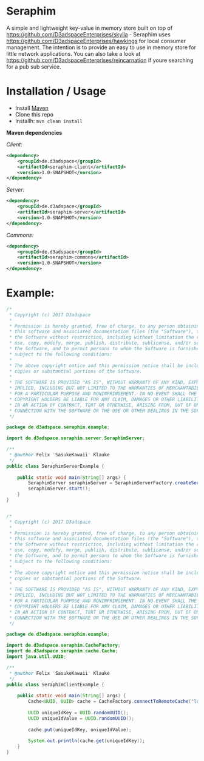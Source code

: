# Seraphim

A simple and lightweight key-value in memory store built on top of 
https://github.com/D3adspaceEnterprises/skylla - Seraphim uses https://github.com/D3adspaceEnterprises/hawkings for local consumer management. The intention is to provide an easy to use in memory store for little network applications. You can also take a look at https://github.com/D3adspaceEnterprises/reincarnation if youre searching for a pub sub service. 

# Installation / Usage

- Install [Maven](http://maven.apache.org/download.cgi)
- Clone this repo
- Installh: ```mvn clean install```

**Maven dependencies**

_Client:_
```xml
<dependency>
    <groupId>de.d3adspace</groupId>
    <artifactId>seraphim-client</artifactId>
    <version>1.0-SNAPSHOT</version>
</dependency>
```

_Server:_
```xml
<dependency>
    <groupId>de.d3adspace</groupId>
    <artifactId>seraphim-server</artifactId>
    <version>1.0-SNAPSHOT</version>
</dependency>
```

_Commons:_
```xml
<dependency>
    <groupId>de.d3adspace</groupId>
    <artifactId>seraphim-commons</artifactId>
    <version>1.0-SNAPSHOT</version>
</dependency>
```

# Example:
```java
/*
 * Copyright (c) 2017 D3adspace
 *
 * Permission is hereby granted, free of charge, to any person obtaining a copy of
 * this software and associated documentation files (the "Software"), to deal in
 * the Software without restriction, including without limitation the rights to
 * use, copy, modify, merge, publish, distribute, sublicense, and/or sell copies of
 * the Software, and to permit persons to whom the Software is furnished to do so,
 * subject to the following conditions:
 *
 * The above copyright notice and this permission notice shall be included in all
 * copies or substantial portions of the Software.
 *
 * THE SOFTWARE IS PROVIDED "AS IS", WITHOUT WARRANTY OF ANY KIND, EXPRESS OR
 * IMPLIED, INCLUDING BUT NOT LIMITED TO THE WARRANTIES OF MERCHANTABILITY, FITNESS
 * FOR A PARTICULAR PURPOSE AND NONINFRINGEMENT. IN NO EVENT SHALL THE AUTHORS OR
 * COPYRIGHT HOLDERS BE LIABLE FOR ANY CLAIM, DAMAGES OR OTHER LIABILITY, WHETHER
 * IN AN ACTION OF CONTRACT, TORT OR OTHERWISE, ARISING FROM, OUT OF OR IN
 * CONNECTION WITH THE SOFTWARE OR THE USE OR OTHER DEALINGS IN THE SOFTWARE.
 */

package de.d3adspace.seraphim.example;

import de.d3adspace.seraphim.server.SeraphimServer;

/**
 * @author Felix 'SasukeKawaii' Klauke
 */
public class SeraphimServerExample {
	
	public static void main(String[] args) {
		SeraphimServer seraphimServer = SeraphimServerFactory.createServer("localhost", 1337);
		seraphimServer.start();
	}
}


/*
 * Copyright (c) 2017 D3adspace
 *
 * Permission is hereby granted, free of charge, to any person obtaining a copy of
 * this software and associated documentation files (the "Software"), to deal in
 * the Software without restriction, including without limitation the rights to
 * use, copy, modify, merge, publish, distribute, sublicense, and/or sell copies of
 * the Software, and to permit persons to whom the Software is furnished to do so,
 * subject to the following conditions:
 *
 * The above copyright notice and this permission notice shall be included in all
 * copies or substantial portions of the Software.
 *
 * THE SOFTWARE IS PROVIDED "AS IS", WITHOUT WARRANTY OF ANY KIND, EXPRESS OR
 * IMPLIED, INCLUDING BUT NOT LIMITED TO THE WARRANTIES OF MERCHANTABILITY, FITNESS
 * FOR A PARTICULAR PURPOSE AND NONINFRINGEMENT. IN NO EVENT SHALL THE AUTHORS OR
 * COPYRIGHT HOLDERS BE LIABLE FOR ANY CLAIM, DAMAGES OR OTHER LIABILITY, WHETHER
 * IN AN ACTION OF CONTRACT, TORT OR OTHERWISE, ARISING FROM, OUT OF OR IN
 * CONNECTION WITH THE SOFTWARE OR THE USE OR OTHER DEALINGS IN THE SOFTWARE.
 */

package de.d3adspace.seraphim.example;

import de.d3adspace.seraphim.CacheFactory;
import de.d3adspace.seraphim.cache.Cache;
import java.util.UUID;

/**
 * @author Felix 'SasukeKawaii' Klauke
 */
public class SeraphimClientExample {
	
	public static void main(String[] args) {
		Cache<UUID, UUID> cache = CacheFactory.connectToRemoteCache("localhsot", 1337);
		
		UUID uniqueIdKey = UUID.randomUUID();
		UUID uniqueIdValue = UUID.randomUUID();
		
		cache.put(uniqueIdKey, uniqueIdValue);
		
		System.out.println(cache.get(uniqueIdKey));
	}
}
```

